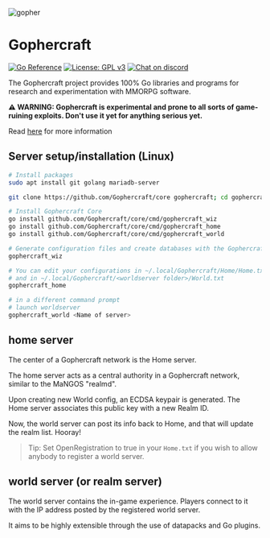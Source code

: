 ![gopher](gopher.png)

# Gophercraft

[![Go Reference](https://pkg.go.dev/badge/github.com/Gophercraft/core.svg)](https://pkg.go.dev/github.com/Gophercraft/core)
[![License: GPL v3](https://img.shields.io/badge/License-GPLv3-blue.svg)](https://www.gnu.org/licenses/gpl-3.0)
[![Chat on discord](https://img.shields.io/discord/556039662997733391.svg)](https://discord.gg/xPtuEjt)

The Gophercraft project provides 100% Go libraries and programs for research and experimentation with MMORPG software.

**⚠️ WARNING: Gophercraft is experimental and prone to all sorts of game-ruining exploits. Don't use it yet for anything serious yet.**

Read [here](https://github.com/Gophercraft/core/wiki) for more information 

## Server setup/installation (Linux)

```bash
# Install packages
sudo apt install git golang mariadb-server

git clone https://github.com/Gophercraft/core gophercraft; cd gophercraft

# Install Gophercraft Core
go install github.com/Gophercraft/core/cmd/gophercraft_wiz
go install github.com/Gophercraft/core/cmd/gophercraft_home
go install github.com/Gophercraft/core/cmd/gophercraft_world

# Generate configuration files and create databases with the Gophercraft Wizard
gophercraft_wiz

# You can edit your configurations in ~/.local/Gophercraft/Home/Home.txt
# and in ~/.local/Gophercraft/<worldserver folder>/World.txt
gophercraft_home

# in a different command prompt
# launch worldserver
gophercraft_world <Name of server>
```

## home server

The center of a Gophercraft network is the Home server.

The home server acts as a central authority in a Gophercraft network, similar to the MaNGOS "realmd". 

Upon creating new World config, an ECDSA keypair is generated. The Home server associates this public key with a new Realm ID.

Now, the world server can post its info back to Home, and that will update the realm list. Hooray!

> Tip: Set OpenRegistration to true in your `Home.txt` if you wish to allow anybody to register a world server. 

## world server (or realm server)

The world server contains the in-game experience. Players connect to it with the IP address posted by the registered world server.

It aims to be highly extensible through the use of datapacks and Go plugins.

